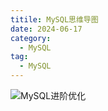 ```yaml
---
titile: MySQL思维导图
date: 2024-06-17
category: 
  - MySQL
tag:
  - MySQL
---
```


![MySQL进阶优化](https://s2.loli.net/2024/06/17/CeAS6fa5u1FZBrJ.png)